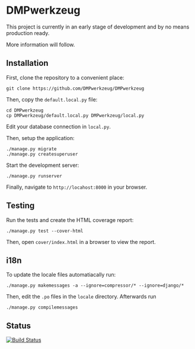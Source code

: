 DMPwerkzeug
===========

This project is currently in an early stage of development and by no means production ready.

More information will follow.


Installation
------------

First, clone the repository to a convenient place:

```
git clone https://github.com/DMPwerkzeug/DMPwerkzeug
```

Then, copy the `default.local.py` file:

```
cd DMPwerkzeug
cp DMPwerkzeug/default.local.py DMPwerkzeug/local.py
```

Edit your database connection in `local.py`.

Then, setup the application:

```
./manage.py migrate
./manage.py createsuperuser
```

Start the development server:

```
./manage.py runserver
```

Finally, navigate to `http://locahost:8000` in your browser.


Testing
-------

Run the tests and create the HTML coverage report:

```
./manage.py test --cover-html
```

Then, open `cover/index.html` in a browser to view the report.


i18n
----

To update the locale files automatiacally run:

```
./manage.py makemessages -a --ignore=compressor/* --ignore=django/*
```

Then, edit the `.po` files in the `locale` directory. Afterwards run

```
./manage.py compilemessages
```

Status
------

[![Build Status](https://travis-ci.org/DMPwerkzeug/DMPwerkzeug.svg?branch=master)](https://travis-ci.org/DMPwerkzeug/DMPwerkzeug)
